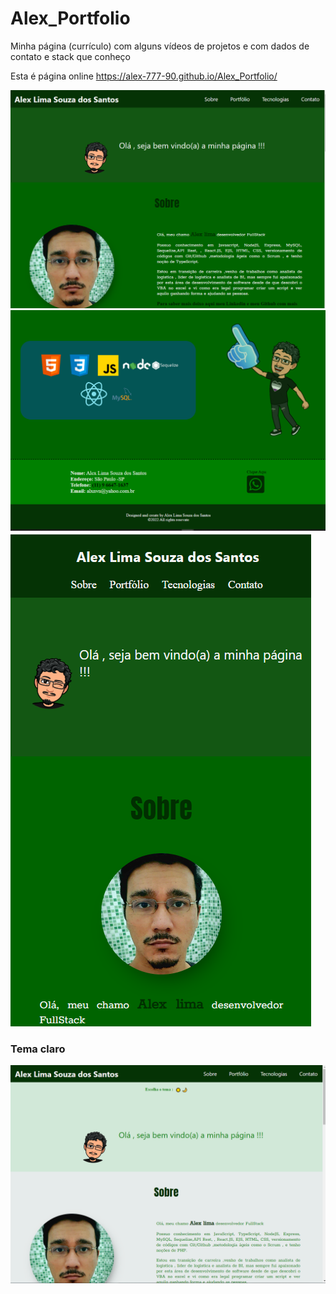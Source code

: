 # Alex_Portfolio
Minha página (currículo) com alguns vídeos de projetos e com dados de contato e stack que conheço 

Esta é página online  https://alex-777-90.github.io/Alex_Portfolio/

<img src ="./Portfolio_Alex/image1_web.PNG"><br>
<img src ="./Portfolio_Alex/image2_web.PNG"><br>
<img src ="./Portfolio_Alex/image1_celular.PNG"><br>

<h3>Tema claro </h3>
<img src ="./Portfolio_Alex/image4_web.PNG">

